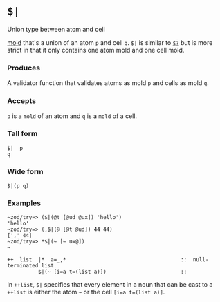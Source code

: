 `$|`
====

Union type between atom and cell

[mold]() that's a union of an atom `p` and cell `q`.  `$|` is
similar to [`$?`]() but is more strict in that it only contains
one atom mold and one cell mold.

### Produces

A validator function that validates atoms as mold `p` and cells as mold `q`.

### Accepts

`p` is a `mold` of an atom and `q` is a `mold` of a cell.

### Tall form

    $|  p
    q

### Wide form

    $|(p q)

### Examples

    ~zod/try=> ($|(@t [@ud @ux]) 'hello')
    'hello'
    ~zod/try=> (,$|(@ [@t @ud]) 44 44)
    [',' 44]
    ~zod/try=> *$|(~ [~ u=@])
    ~

    ++  list  |*  a=_,*                                     ::  null-terminated list
              $|(~ [i=a t=(list a)])                        ::

In `++list`, `$|` specifies that every element in a noun that can be
cast to a `++list` is either the atom `~` or the cell
`[i=a t=(list a)]`.
